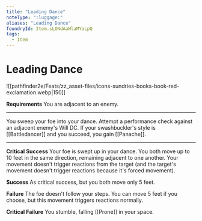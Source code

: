 ```yaml
---
title: "Leading Dance"
noteType: ":luggage:"
aliases: "Leading Dance"
foundryId: Item.sLONdAaWlaMYaLpQ
tags:
  - Item
---
```


# Leading Dance
![[pathfinder2e/Feats/zz_asset-files/icons-sundries-books-book-red-exclamation.webp|150]]

**Requirements** You are adjacent to an enemy.

* * *

You sweep your foe into your dance. Attempt a performance check against an adjacent enemy's Will DC. If your swashbuckler's style is [[Battledancer]] and you succeed, you gain [[Panache]].

* * *

**Critical Success** Your foe is swept up in your dance. You both move up to 10 feet in the same direction, remaining adjacent to one another. Your movement doesn't trigger reactions from the target (and the target's movement doesn't trigger reactions because it's forced movement).

**Success** As critical success, but you both move only 5 feet.

**Failure** The foe doesn't follow your steps. You can move 5 feet if you choose, but this movement triggers reactions normally.

**Critical Failure** You stumble, falling [[Prone]] in your space.
